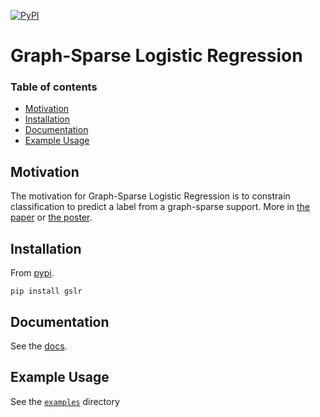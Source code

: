
[![PyPI](https://img.shields.io/pypi/v/nine.svg)](https://pypi.python.org/pypi/gslr)

# Graph-Sparse Logistic Regression

### Table of contents

- [Motivation](#motivation)
- [Installation](#installation)
- [Documentation](#documentation)
- [Example Usage](#example-usage)


## Motivation

The motivation for Graph-Sparse Logistic Regression is to constrain classification to predict a label from a graph-sparse support. More in [the paper](https://arxiv.org/abs/1712.05510) or [the poster](https://github.com/fraenkel-lab/GSLR/raw/master/poster/poster.pdf).


## Installation

From [pypi](https://pypi.python.org/pypi/gslr).
```
pip install gslr
```
## Documentation

See the [docs](https://fraenkel-lab.github.io/GSLR/).

## Example Usage

See the [`examples`](examples) directory


